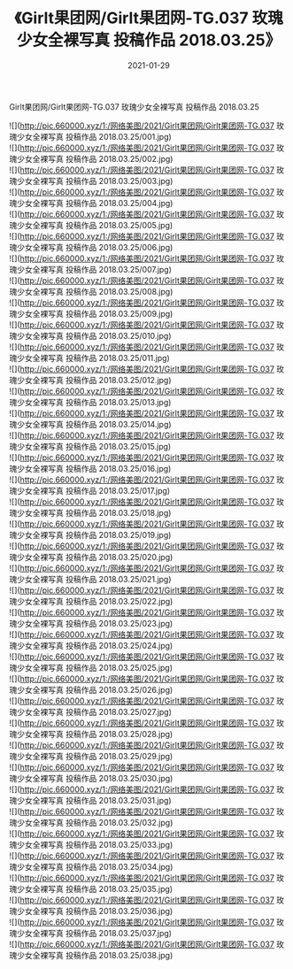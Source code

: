 ﻿---
layout: post
title:  《Girlt果团网/Girlt果团网-TG.037 玫瑰少女全裸写真 投稿作品 2018.03.25》
date:   2021-01-29
img: http://pic.660000.xyz/1:/网络美图/2021/Girlt果团网/Girlt果团网-TG.037 玫瑰少女全裸写真 投稿作品 2018.03.25/000.jpg
categories: [美女, 清纯, 唯美]
---

Girlt果团网/Girlt果团网-TG.037 玫瑰少女全裸写真 投稿作品 2018.03.25

 ![](http://pic.660000.xyz/1:/网络美图/2021/Girlt果团网/Girlt果团网-TG.037 玫瑰少女全裸写真 投稿作品 2018.03.25/001.jpg) <br>![](http://pic.660000.xyz/1:/网络美图/2021/Girlt果团网/Girlt果团网-TG.037 玫瑰少女全裸写真 投稿作品 2018.03.25/002.jpg) <br>![](http://pic.660000.xyz/1:/网络美图/2021/Girlt果团网/Girlt果团网-TG.037 玫瑰少女全裸写真 投稿作品 2018.03.25/003.jpg) <br>![](http://pic.660000.xyz/1:/网络美图/2021/Girlt果团网/Girlt果团网-TG.037 玫瑰少女全裸写真 投稿作品 2018.03.25/004.jpg) <br>![](http://pic.660000.xyz/1:/网络美图/2021/Girlt果团网/Girlt果团网-TG.037 玫瑰少女全裸写真 投稿作品 2018.03.25/005.jpg) <br>![](http://pic.660000.xyz/1:/网络美图/2021/Girlt果团网/Girlt果团网-TG.037 玫瑰少女全裸写真 投稿作品 2018.03.25/006.jpg) <br>![](http://pic.660000.xyz/1:/网络美图/2021/Girlt果团网/Girlt果团网-TG.037 玫瑰少女全裸写真 投稿作品 2018.03.25/007.jpg) <br>![](http://pic.660000.xyz/1:/网络美图/2021/Girlt果团网/Girlt果团网-TG.037 玫瑰少女全裸写真 投稿作品 2018.03.25/008.jpg) <br>![](http://pic.660000.xyz/1:/网络美图/2021/Girlt果团网/Girlt果团网-TG.037 玫瑰少女全裸写真 投稿作品 2018.03.25/009.jpg) <br>![](http://pic.660000.xyz/1:/网络美图/2021/Girlt果团网/Girlt果团网-TG.037 玫瑰少女全裸写真 投稿作品 2018.03.25/010.jpg) <br>![](http://pic.660000.xyz/1:/网络美图/2021/Girlt果团网/Girlt果团网-TG.037 玫瑰少女全裸写真 投稿作品 2018.03.25/011.jpg) <br>![](http://pic.660000.xyz/1:/网络美图/2021/Girlt果团网/Girlt果团网-TG.037 玫瑰少女全裸写真 投稿作品 2018.03.25/012.jpg) <br>![](http://pic.660000.xyz/1:/网络美图/2021/Girlt果团网/Girlt果团网-TG.037 玫瑰少女全裸写真 投稿作品 2018.03.25/013.jpg) <br>![](http://pic.660000.xyz/1:/网络美图/2021/Girlt果团网/Girlt果团网-TG.037 玫瑰少女全裸写真 投稿作品 2018.03.25/014.jpg) <br>![](http://pic.660000.xyz/1:/网络美图/2021/Girlt果团网/Girlt果团网-TG.037 玫瑰少女全裸写真 投稿作品 2018.03.25/015.jpg) <br>![](http://pic.660000.xyz/1:/网络美图/2021/Girlt果团网/Girlt果团网-TG.037 玫瑰少女全裸写真 投稿作品 2018.03.25/016.jpg) <br>![](http://pic.660000.xyz/1:/网络美图/2021/Girlt果团网/Girlt果团网-TG.037 玫瑰少女全裸写真 投稿作品 2018.03.25/017.jpg) <br>![](http://pic.660000.xyz/1:/网络美图/2021/Girlt果团网/Girlt果团网-TG.037 玫瑰少女全裸写真 投稿作品 2018.03.25/018.jpg) <br>![](http://pic.660000.xyz/1:/网络美图/2021/Girlt果团网/Girlt果团网-TG.037 玫瑰少女全裸写真 投稿作品 2018.03.25/019.jpg) <br>![](http://pic.660000.xyz/1:/网络美图/2021/Girlt果团网/Girlt果团网-TG.037 玫瑰少女全裸写真 投稿作品 2018.03.25/020.jpg) <br>![](http://pic.660000.xyz/1:/网络美图/2021/Girlt果团网/Girlt果团网-TG.037 玫瑰少女全裸写真 投稿作品 2018.03.25/021.jpg) <br>![](http://pic.660000.xyz/1:/网络美图/2021/Girlt果团网/Girlt果团网-TG.037 玫瑰少女全裸写真 投稿作品 2018.03.25/022.jpg) <br>![](http://pic.660000.xyz/1:/网络美图/2021/Girlt果团网/Girlt果团网-TG.037 玫瑰少女全裸写真 投稿作品 2018.03.25/023.jpg) <br>![](http://pic.660000.xyz/1:/网络美图/2021/Girlt果团网/Girlt果团网-TG.037 玫瑰少女全裸写真 投稿作品 2018.03.25/024.jpg) <br>![](http://pic.660000.xyz/1:/网络美图/2021/Girlt果团网/Girlt果团网-TG.037 玫瑰少女全裸写真 投稿作品 2018.03.25/025.jpg) <br>![](http://pic.660000.xyz/1:/网络美图/2021/Girlt果团网/Girlt果团网-TG.037 玫瑰少女全裸写真 投稿作品 2018.03.25/026.jpg) <br>![](http://pic.660000.xyz/1:/网络美图/2021/Girlt果团网/Girlt果团网-TG.037 玫瑰少女全裸写真 投稿作品 2018.03.25/027.jpg) <br>![](http://pic.660000.xyz/1:/网络美图/2021/Girlt果团网/Girlt果团网-TG.037 玫瑰少女全裸写真 投稿作品 2018.03.25/028.jpg) <br>![](http://pic.660000.xyz/1:/网络美图/2021/Girlt果团网/Girlt果团网-TG.037 玫瑰少女全裸写真 投稿作品 2018.03.25/029.jpg) <br>![](http://pic.660000.xyz/1:/网络美图/2021/Girlt果团网/Girlt果团网-TG.037 玫瑰少女全裸写真 投稿作品 2018.03.25/030.jpg) <br>![](http://pic.660000.xyz/1:/网络美图/2021/Girlt果团网/Girlt果团网-TG.037 玫瑰少女全裸写真 投稿作品 2018.03.25/031.jpg) <br>![](http://pic.660000.xyz/1:/网络美图/2021/Girlt果团网/Girlt果团网-TG.037 玫瑰少女全裸写真 投稿作品 2018.03.25/032.jpg) <br>![](http://pic.660000.xyz/1:/网络美图/2021/Girlt果团网/Girlt果团网-TG.037 玫瑰少女全裸写真 投稿作品 2018.03.25/033.jpg) <br>![](http://pic.660000.xyz/1:/网络美图/2021/Girlt果团网/Girlt果团网-TG.037 玫瑰少女全裸写真 投稿作品 2018.03.25/034.jpg) <br>![](http://pic.660000.xyz/1:/网络美图/2021/Girlt果团网/Girlt果团网-TG.037 玫瑰少女全裸写真 投稿作品 2018.03.25/035.jpg) <br>![](http://pic.660000.xyz/1:/网络美图/2021/Girlt果团网/Girlt果团网-TG.037 玫瑰少女全裸写真 投稿作品 2018.03.25/036.jpg) <br>![](http://pic.660000.xyz/1:/网络美图/2021/Girlt果团网/Girlt果团网-TG.037 玫瑰少女全裸写真 投稿作品 2018.03.25/037.jpg) <br>![](http://pic.660000.xyz/1:/网络美图/2021/Girlt果团网/Girlt果团网-TG.037 玫瑰少女全裸写真 投稿作品 2018.03.25/038.jpg) <br>